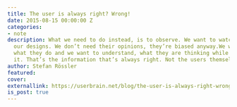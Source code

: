```yaml
---
title: The user is always right? Wrong!
date: 2015-08-15 00:00:00 Z
categories:
- note
description: What we need to do instead, is to observe. We want to watch people using
  our designs. We don’t need their opinions, they’re biased anyway.We want to see
  what they do and we want to understand, what they are thinking while their doing
  it. That’s the information that’s always right. Not the users themselves.
author: Stefan Rössler
featured: 
cover: 
externallink: https://userbrain.net/blog/the-user-is-always-right-wrong
is_post: true
---
```



